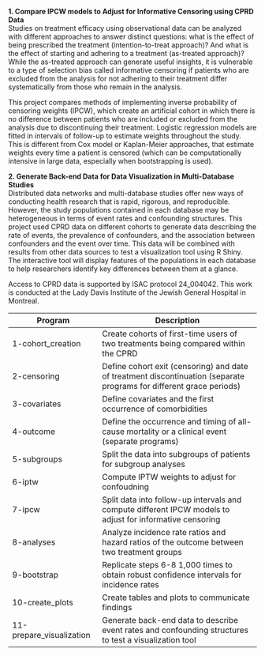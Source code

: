 **1. Compare IPCW models to Adjust for Informative Censoring using CPRD Data** <br />
Studies on treatment efficacy using observational data can be analyzed with different approaches to answer distinct questions: what is the effect of being prescribed the treatment (intention-to-treat approach)? And what is the effect of starting and adhering to a treatment (as-treated approach)? While the as-treated approach can generate useful insights, it is vulnerable to a type of selection bias called informative censoring if patients who are excluded from the analysis for not adhering to their treatment differ systematically from those who remain in the analysis. <br />

This project compares methods of implementing inverse probability of censoring weights (IPCW), which create an artificial cohort in which there is no difference between patients who are included or excluded from the analysis due to discontinuing their treatment. Logistic regression models are fitted in intervals of follow-up to estimate weights throughout the study. This is different from Cox model or Kaplan-Meier approaches, that estimate weights every time a patient is censored (which can be computationally intensive in large data, especially when bootstrapping is used). <br />

**2. Generate Back-end Data for Data Visualization in Multi-Database Studies** <br />
Distributed data networks and multi-database studies offer new ways of conducting health research that is rapid, rigorous, and reproducible. However, the study populations contained in each database may be  heterogeneous in terms of event rates and confounding structures. This project used CPRD data on different cohorts to generate data describing the rate of events, the prevalence of confounders, and the association between confounders and the event over time. This data will be combined with results from other data sources to test a visualization tool using R Shiny. The interactive tool will display features of the populations in each database to help researchers identify key differences between them at a glance. <br />

Access to CPRD data is supported by ISAC protocol 24_004042. This work is conducted at the Lady Davis Institute of the Jewish General Hospital in Montreal. <br />

| Program  | Description |
| ------------- | ------------- |
| 1-cohort_creation  | Create cohorts of first-time users of two treatments being compared within the CPRD  |
| 2-censoring  | Define cohort exit (censoring) and date of treatment discontinuation (separate programs for different grace periods)  |
| 3-covariates  | Define covariates and the first occurrence of comorbidities  |
| 4-outcome  | Define the occurrence and timing of all-cause mortality or a clinical event (separate programs)  |
| 5-subgroups  | Split the data into subgroups of patients for subgroup analyses  |
| 6-iptw | Compute IPTW weights to adjust for confoudning |
| 7-ipcw  | Split data into follow-up intervals and compute different IPCW models to adjust for informative censoring  |
| 8-analyses  | Analyze incidence rate ratios and hazard ratios of the outcome between two treatment groups  |
| 9-bootstrap  | Replicate steps 6-8 1,000 times to obtain robust confidence intervals for incidence rates  |
| 10-create_plots  | Create tables and plots to communicate findings  |
| 11-prepare_visualization  | Generate back-end data to describe event rates and confounding structures to test a visualization tool  |
